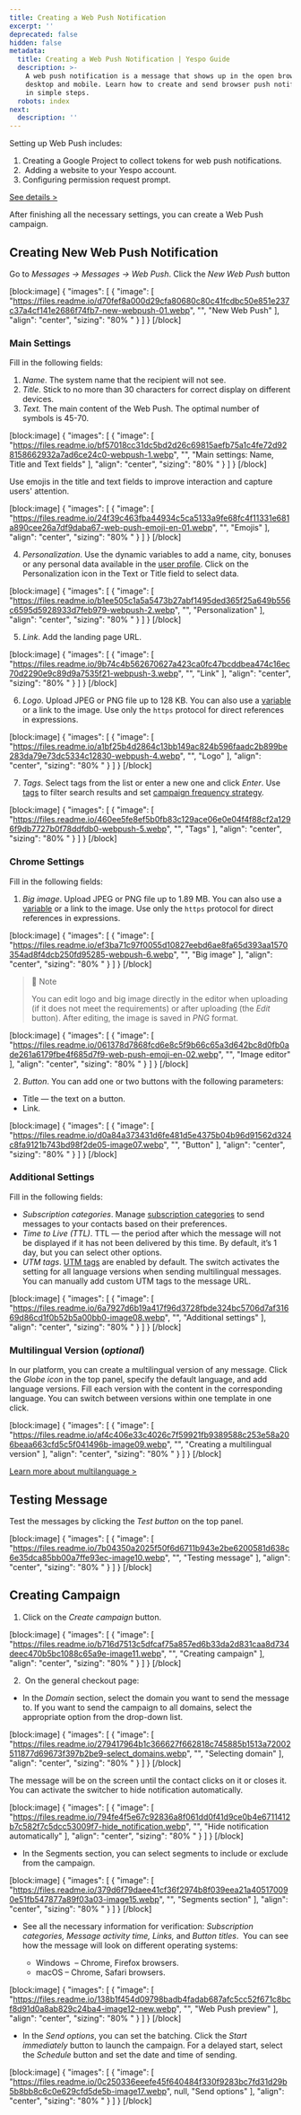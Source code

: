 ```yaml
---
title: Creating a Web Push Notification
excerpt: ''
deprecated: false
hidden: false
metadata:
  title: Creating a Web Push Notification | Yespo Guide
  description: >-
    A web push notification is a message that shows up in the open browser on
    desktop and mobile. Learn how to create and send browser push notifications
    in simple steps.
  robots: index
next:
  description: ''
---
```

Setting up Web Push includes:

1. Creating a Google Project to collect tokens for web push notifications.
2.  Adding a website to your Yespo account.
3. Configuring permission request prompt.

[See details >](https://docs.yespo.io/docs/web-push) 

After finishing all the necessary settings, you can create a Web Push campaign. 

## Creating New Web Push Notification

Go to _Messages → Messages → Web Push_. Click the _New Web Push_ button

[block:image]
{
  "images": [
    {
      "image": [
        "https://files.readme.io/d70fef8a000d29cfa80680c80c41fcdbc50e851e237c37a4cf141e2686f74fb7-new-webpush-01.webp",
        "",
        "New Web Push"
      ],
      "align": "center",
      "sizing": "80% "
    }
  ]
}
[/block]


### Main Settings

Fill in the following fields:

1. _Name_. The system name that the recipient will not see.
2. _Title_. Stick to no more than 30 characters for correct display on different devices.
3. _Text._ The main content of the Web Push. The optimal number of symbols is 45-70.

[block:image]
{
  "images": [
    {
      "image": [
        "https://files.readme.io/bf57018cc31dc5bd2d26c69815aefb75a1c4fe72d928158662932a7ad6ce24c0-webpush-1.webp",
        "",
        "Main settings: Name, Title and Text fields"
      ],
      "align": "center",
      "sizing": "80% "
    }
  ]
}
[/block]


Use emojis in the title and text fields to improve interaction and capture users' attention.

[block:image]
{
  "images": [
    {
      "image": [
        "https://files.readme.io/24f39c463fba44934c5ca5133a9fe68fc4f11331e681a890cee26a7df9daba67-web-push-emoji-en-01.webp",
        "",
        "Emojis"
      ],
      "align": "center",
      "sizing": "80% "
    }
  ]
}
[/block]


4. _Personalization_. Use the dynamic variables to add a name, city, bonuses or any personal data available in the [user profile](https://docs.yespo.io/docs/user-profile). Click on the Personalization icon in the Text or Title field to select data.

[block:image]
{
  "images": [
    {
      "image": [
        "https://files.readme.io/b1ee505c1a5a5473b27abf1495ded365f25a649b556c6595d5928933d7feb979-webpush-2.webp",
        "",
        "Personalization"
      ],
      "align": "center",
      "sizing": "80% "
    }
  ]
}
[/block]


5. _Link_. Add the landing page URL.

[block:image]
{
  "images": [
    {
      "image": [
        "https://files.readme.io/9b74c4b562670627a423ca0fc47bcddbea474c16ec70d2290e9c89d9a7535f21-webpush-3.webp",
        "",
        "Link"
      ],
      "align": "center",
      "sizing": "80% "
    }
  ]
}
[/block]


6. _Logo_. Upload JPEG or PNG file up to 128 KB. You can also use a [variable](https://docs.yespo.io/docs/introduction-to-velocity) or a link to the image. Use only the `https` protocol for direct references in expressions.

[block:image]
{
  "images": [
    {
      "image": [
        "https://files.readme.io/a1bf25b4d2864c13bb149ac824b596faadc2b899be283da79e73dc5334c12830-webpush-4.webp",
        "",
        "Logo"
      ],
      "align": "center",
      "sizing": "80% "
    }
  ]
}
[/block]


7. _Tags_. Select tags from the list or enter a new one and click _Enter_. Use [tags](https://docs.yespo.io/docs/how-add-tags) to filter search results and set [campaign frequency strategy](https://docs.yespo.io/docs/how-make-campaign-using-optimal-messaging-frequency-strategy).

[block:image]
{
  "images": [
    {
      "image": [
        "https://files.readme.io/460ee5fe8ef5b0fb83c129ace06e0e04f4f88cf2a1296f9db7727b0f78ddfdb0-webpush-5.webp",
        "",
        "Tags"
      ],
      "align": "center",
      "sizing": "80% "
    }
  ]
}
[/block]


### Chrome Settings

Fill in the following fields:

1. _Big image_. Upload JPEG or PNG file up to 1.89 MB. You can also use a [variable](https://docs.yespo.io/docs/introduction-to-velocity) or a link to the image. Use only the `https` protocol for direct references in expressions.

[block:image]
{
  "images": [
    {
      "image": [
        "https://files.readme.io/ef3ba71c97f0055d10827eebd6ae8fa65d393aa1570354ad8f4dcb250fd95285-webpush-6.webp",
        "",
        "Big image"
      ],
      "align": "center",
      "sizing": "80% "
    }
  ]
}
[/block]


> 📘 Note
> 
> You can edit logo and big image directly in the editor when uploading (if it does not meet the requirements) or after uploading (the _Edit_ button). After editing, the image is saved in _PNG_ format.

[block:image]
{
  "images": [
    {
      "image": [
        "https://files.readme.io/061378d7868fcd6e8c5f9b66c65a3d642bc8d0fb0ade261a6179fbe4f685d7f9-web-push-emoji-en-02.webp",
        "",
        "Image editor"
      ],
      "align": "center",
      "sizing": "80% "
    }
  ]
}
[/block]


2. _Button_. You can add one or two buttons with the following parameters:

- Title — the text on a button.
- Link.

[block:image]
{
  "images": [
    {
      "image": [
        "https://files.readme.io/d0a84a373431d6fe481d5e4375b04b96d91562d324c8fa9121b743bd98f2de05-image07.webp",
        "",
        "Button"
      ],
      "align": "center",
      "sizing": "80% "
    }
  ]
}
[/block]


### Additional Settings

Fill in the following fields:

- _Subscription categories_. Manage [subscription categories](https://docs.yespo.io/docs/how-use-subscription-category) to send messages to your contacts based on their preferences.
- _Time to Live (TTL)_. TTL — the period after which the message will not be displayed if it has not been delivered by this time. By default, it’s 1 day, but you can select other options.
- _UTM tags_. [UTM tags](https://docs.yespo.io/docs/how-transfer-utm-parameter) are enabled by default. The switch activates the setting for all language versions when sending multilingual messages. You can manually add custom UTM tags to the message URL.

[block:image]
{
  "images": [
    {
      "image": [
        "https://files.readme.io/6a7927d6b19a417f96d3728fbde324bc5706d7af31669d86cd1f0b52b5a00bb0-image08.webp",
        "",
        "Additional settings"
      ],
      "align": "center",
      "sizing": "80% "
    }
  ]
}
[/block]


### Multilingual Version (_optional_)

In our platform, you can create a multilingual version of any message. Click the _Globe icon_ in the top panel, specify the default language, and add language versions. Fill each version with the content in the corresponding language. You can switch between versions within one template in one click.

[block:image]
{
  "images": [
    {
      "image": [
        "https://files.readme.io/af4c406e33c4026c7f59921fb9389588c253e58a206beaa663cfd5c5f041496b-image09.webp",
        "",
        "Creating a multilingual version"
      ],
      "align": "center",
      "sizing": "80% "
    }
  ]
}
[/block]


[Learn more about multilanguage >](https://docs.yespo.io/docs/multilanguage-overview)

## Testing Message

Test the messages by clicking the _Test button_ on the top panel.

[block:image]
{
  "images": [
    {
      "image": [
        "https://files.readme.io/7b04350a2025f50f6d6711b943e2be6200581d638c6e35dca85bb00a7ffe93ec-image10.webp",
        "",
        "Testing message"
      ],
      "align": "center",
      "sizing": "80% "
    }
  ]
}
[/block]


## Creating Campaign

1. Click on the _Create campaign_ button.

[block:image]
{
  "images": [
    {
      "image": [
        "https://files.readme.io/b716d7513c5dfcaf75a857ed6b33da2d831caa8d734deec470b5bc1088c65a9e-image11.webp",
        "",
        "Creating campaign"
      ],
      "align": "center",
      "sizing": "80% "
    }
  ]
}
[/block]


2.  On the general checkout page:

- In the _Domain_ section, select the domain you want to send the message to. If you want to send the campaign to all domains, select the appropriate option from the drop-down list.

[block:image]
{
  "images": [
    {
      "image": [
        "https://files.readme.io/279417964b1c366627f662818c745885b1513a72002511877d69673f397b2be9-select_domains.webp",
        "",
        "Selecting domain"
      ],
      "align": "center",
      "sizing": "80% "
    }
  ]
}
[/block]


The message will be on the screen until the contact clicks on it or closes it.  You can activate the switcher to hide notification automatically.

[block:image]
{
  "images": [
    {
      "image": [
        "https://files.readme.io/794fe4f5e67c92836a8f061dd0f41d9ce0b4e6711412b7c582f7c5dcc53009f7-hide_notification.webp",
        "",
        "Hide notification automatically"
      ],
      "align": "center",
      "sizing": "80% "
    }
  ]
}
[/block]


- In the Segments section, you can select segments to include or exclude from the campaign. 

[block:image]
{
  "images": [
    {
      "image": [
        "https://files.readme.io/379d6f79daee41cf36f2974b8f039eea21a405170090e51fb547877a89f03a03-image15.webp",
        "",
        "Segments section"
      ],
      "align": "center",
      "sizing": "80% "
    }
  ]
}
[/block]


- See all the necessary information for verification: _Subscription categories, Message activity time, Links,_ and _Button titles_.  You can see how the message will look on different operating systems:

  - Windows  – Chrome, Firefox browsers.
  - macOS – Chrome, Safari browsers.

[block:image]
{
  "images": [
    {
      "image": [
        "https://files.readme.io/138b1f454d09798badb4fadab687afc5cc52f671c8bcf8d91d0a8ab829c24ba4-image12-new.webp",
        "",
        "Web Push preview"
      ],
      "align": "center",
      "sizing": "80% "
    }
  ]
}
[/block]


- In the _Send options_, you can set the batching. Click the _Start immediately_ button to launch the campaign. For a delayed start, select the _Schedule_ button and set the date and time of sending.

[block:image]
{
  "images": [
    {
      "image": [
        "https://files.readme.io/0c250336eeefe45f640484f330f9283bc7fd31d29b5b8bb8c6c0e629cfd5de5b-image17.webp",
        null,
        "Send options"
      ],
      "align": "center",
      "sizing": "80% "
    }
  ]
}
[/block]